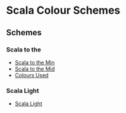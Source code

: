 # Scala Colour Schemes

## Schemes

### Scala to the
- [Scala to the Min](scala/scala-to-the/scala-to-the-min.md)
- [Scala to the Mid](scala/scala-to-the/scala-to-the-mid.md)
- [Colours Used](scala/scala-to-the/scala-to-the-colours-used.md)

### Scala Light

- [Scala Light](scala/scala-light/scala-light.md)
